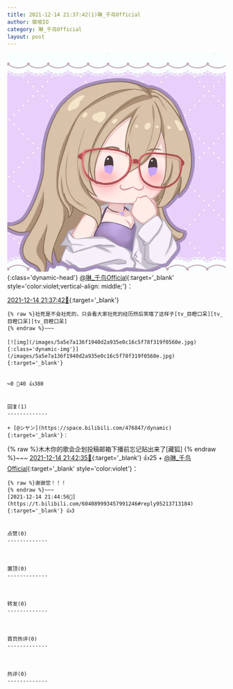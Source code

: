 ```yaml
---
title: 2021-12-14 21:37:42(1)琳_千鸟Official
author: 御坂IO
category: 琳_千鸟Official
layout: post
---
```


![img](/images/c0a88f85ebd0d056f37b114e0748e69556c8b488.jpg){:class='dynamic-head'}
[@琳_千鸟Official](https://space.bilibili.com/1620923329/dynamic){:target='_blank' style='color:violet;vertical-align: middle;'}：

[2021-12-14 21:37:42🔗](https://t.bilibili.com/604089993457991246){:target='_blank'}

~~~
{% raw %}社死是不会社死的，只会看大家社死的经历然后笑嘻了这样子[tv_目瞪口呆][tv_目瞪口呆][tv_目瞪口呆]
{% endraw %}~~~

[![img](/images/5a5e7a136f1940d2a935e0c16c5f78f319f0560e.jpg){:class='dynamic-img'}](/images/5a5e7a136f1940d2a935e0c16c5f78f319f0560e.jpg){:target='_blank'}


↪️0 💬40 👍380


回复(1)
-------------

+ [@シヤン](https://space.bilibili.com/476847/dynamic){:target='_blank'}：
~~~
{% raw %}木木你的歌会企划投稿邮箱下播前忘记贴出来了[藏狐]
{% endraw %}~~~
[2021-12-14 21:42:35🔗](https://t.bilibili.com/604089993457991246#reply95213466832){:target='_blank'} 👍25
    + [@琳_千鸟Official](https://space.bilibili.com/1620923329/dynamic){:target='_blank' style='color:violet'}：
~~~
{% raw %}谢谢您！！！
{% endraw %}~~~
[2021-12-14 21:44:56🔗](https://t.bilibili.com/604089993457991246#reply95213713184){:target='_blank'} 👍3


点赞(0)
-------------



置顶(0)
-------------



转发(0)
-------------



首页热评(0)
-------------



热评(0)
-------------



